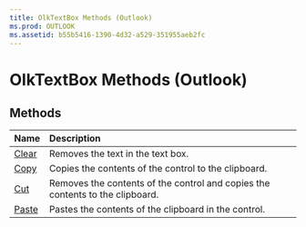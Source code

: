 ```yaml
---
title: OlkTextBox Methods (Outlook)
ms.prod: OUTLOOK
ms.assetid: b55b5416-1390-4d32-a529-351955aeb2fc
---
```



# OlkTextBox Methods (Outlook)

## Methods



|**Name**|**Description**|
|:-----|:-----|
|[Clear](olktextbox-clear-method-outlook.md)|Removes the text in the text box.|
|[Copy](olktextbox-copy-method-outlook.md)|Copies the contents of the control to the clipboard.|
|[Cut](olktextbox-cut-method-outlook.md)|Removes the contents of the control and copies the contents to the clipboard.|
|[Paste](olktextbox-paste-method-outlook.md)|Pastes the contents of the clipboard in the control. |

